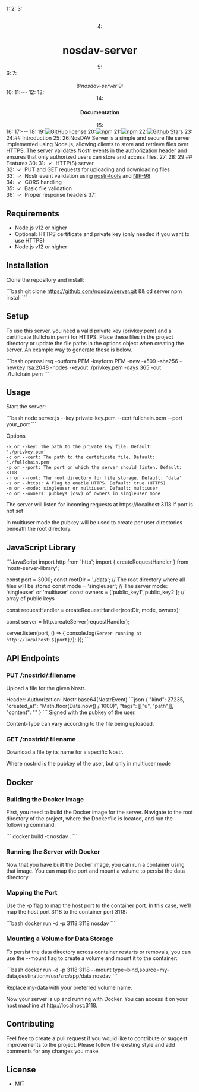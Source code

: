 1:
2:
3:<div align="center">  
4:  <h1>nosdav-server</h1>
5:</div>
6:
7:<div align="center">  
8:<i>nosdav-server</i>
9:</div>
10:
11:---
12:
13:<div align="center">
14:<h4>Documentation</h4>
15:</div>
16:
17:---
18:
19:[![GitHub license](https://img.shields.io/badge/license-MIT-blue.svg)](https://github.com/nosdav/server/blob/gh-pages/LICENSE)
20:[![npm](https://img.shields.io/npm/v/nosdav-server)](https://npmjs.com/package/nosdav-server)
21:[![npm](https://img.shields.io/npm/dw/nosdav-server.svg)](https://npmjs.com/package/nosdav-server)
22:[![Github Stars](https://img.shields.io/github/stars/nosdav/server.svg)](https://github.com/nosdav/server/)
23:
24:## Introduction
25:
26:NosDAV Server is a simple and secure file server implemented using Node.js, allowing clients to store and retrieve files over HTTPS. The server validates Nostr events in the authorization header and ensures that only authorized users can store and access files.
27:
28:
29:## Features
30:
31:&nbsp;&nbsp;✓&nbsp; HTTP(S) server  
32:&nbsp;&nbsp;✓&nbsp; PUT and GET requests for uploading and downloading files  
33:&nbsp;&nbsp;✓&nbsp; Nostr event validation using [nostr-tools](https://github.com/nbd-wtf/nostr-tools) and [NIP-98](https://github.com/nostr-protocol/nips/blob/master/98.md)  
34:&nbsp;&nbsp;✓&nbsp; CORS handling  
35:&nbsp;&nbsp;✓&nbsp; Basic file validation  
36:&nbsp;&nbsp;✓&nbsp; Proper response headers
37:
## Requirements

- Node.js v12 or higher
- Optional: HTTPS certificate and private key (only needed if you want to use HTTPS)
- Node.js v12 or higher

## Installation

Clone the repository and install:

\`\`\`bash
git clone https://github.com/nosdav/server.git && cd server
npm install
\`\`\`

## Setup

To use this server, you need a valid private key (privkey.pem) and a certificate (fullchain.pem) for HTTPS. Place these files in the project directory or update the file paths in the options object when creating the server.  An example way to generate these is below.

\`\`\`bash
openssl req -outform PEM -keyform PEM -new -x509 -sha256 -newkey rsa:2048 -nodes -keyout ./privkey.pem -days 365 -out ./fullchain.pem
\`\`\`

## Usage
Start the server:

\`\`\`bash
node server.js --key private-key.pem --cert fullchain.pem --port your_port
\`\`\`

Options

    -k or --key: The path to the private key file. Default: './privkey.pem'
    -c or --cert: The path to the certificate file. Default: './fullchain.pem'
    -p or --port: The port on which the server should listen. Default: 3118
    -r or --root: The root directory for file storage. Default: 'data'
    -s or --https: A flag to enable HTTPS. Default: true (HTTPS)
    -m or --mode: singleuser or multiuser. Default: multiuser
    -o or --owners: pubkeys (csv) of owners in singleuser mode

The server will listen for incoming requests at https://localhost:3118 if port is not set

In multiuser mode the pubkey will be used to create per user directories beneath the root directory.

## JavaScript Library

\`\`\`JavaScript
import http from 'http';
import { createRequestHandler } from 'nostr-server-library';

const port = 3000;
const rootDir = './data'; // The root directory where all files will be stored
const mode = 'singleuser'; // The server mode: 'singleuser' or 'multiuser'
const owners = ['public_key1','public_key2']; // array of public keys

const requestHandler = createRequestHandler(rootDir, mode, owners);

const server = http.createServer(requestHandler);

server.listen(port, () => {
  console.log(`Server running at http://localhost:${port}/`);
});
\`\`\`

## API Endpoints

### PUT /:nostrid/:filename
Upload a file for the given Nostr.

Header: Authorization: Nostr base64(NostrEvent)
\`\`\`json
{
  "kind": 27235,
  "created_at": "Math.floor(Date.now() / 1000)",
  "tags": [["u", "path"]],
  "content": ""
}
\`\`\`
Signed with the pubkey of the user.

Content-Type can vary according to the file being uploaded.

### GET /:nostrid/:filename
Download a file by its name for a specific Nostr.

Where nostrid is the pubkey of the user, but only in multiuser mode


## Docker

### Building the Docker Image

First, you need to build the Docker image for the server. Navigate to the root directory of the project, where the Dockerfile is located, and run the following command:

\`\`\`
docker build -t nosdav .
\`\`\`

### Running the Server with Docker

Now that you have built the Docker image, you can run a container using that image. You can map the port and mount a volume to persist the data directory.

### Mapping the Port

Use the -p flag to map the host port to the container port. In this case, we'll map the host port 3118 to the container port 3118:

\`\`\`bash
docker run -d -p 3118:3118 nosdav
\`\`\`

### Mounting a Volume for Data Storage

To persist the data directory across container restarts or removals, you can use the --mount flag to create a volume and mount it to the container:

\`\`\`bash
docker run -d -p 3118:3118 --mount type=bind,source=my-data,destination=/usr/src/app/data nosdav
\`\`\`

Replace my-data with your preferred volume name.

Now your server is up and running with Docker. You can access it on your host machine at http://localhost:3118.

## Contributing

Feel free to create a pull request if you would like to contribute or suggest improvements to the project. Please follow the existing style and add comments for any changes you make.

## License

- MIT